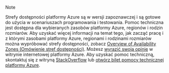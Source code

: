 > [!NOTE]
> Strefy dostępności platformy Azure są w wersji zapoznawczej i są gotowe do użycia w scenariuszach programowania i testowania. Pomoc techniczna jest dostępna dla wybieranych zasobów platformy Azure, regionów i rodzin rozmiarów. Aby uzyskać więcej informacji na temat tego, jak zacząć pracę i z którymi zasobami platformy Azure, regionami i rodzinami rozmiarów można wypróbować strefy dostępności, zobacz [Overview of Availability Zones (Omówienie stref dostępności)](../articles/availability-zones/az-overview.md). Możesz [wyrazić swoją opinię](https://feedback.azure.com/forums/905206-global-infrastructure/category/319507-availability-zones) w witrynie internetowej platformy Azure. Aby uzyskać pomoc techniczną, skontaktuj się z witryną [StackOverflow]( https://stackoverflow.com/questions/tagged/azure-availability-zones) lub [otwórz bilet pomocy technicznej platformy Azure](../articles/azure-supportability/how-to-create-azure-support-request.md).
>
